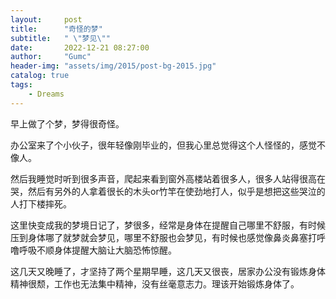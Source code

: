 ```yaml
---
layout:     post
title:      "奇怪的梦"
subtitle:   " \"梦见\""
date:       2022-12-21 08:27:00
author:     "Gumc"
header-img: "assets/img/2015/post-bg-2015.jpg"
catalog: true
tags:
    - Dreams
---
```

早上做了个梦，梦得很奇怪。

办公室来了个小伙子，很年轻像刚毕业的，但我心里总觉得这个人怪怪的，感觉不像人。

然后我睡觉时听到很多声音，爬起来看到窗外高楼站着很多人，很多人站得很高在哭，然后有另外的人拿着很长的木头or竹竿在使劲地打人，似乎是想把这些哭泣的人打下楼摔死。

这里快变成我的梦境日记了，梦很多，经常是身体在提醒自己哪里不舒服，有时候压到身体哪了就梦就会梦见，哪里不舒服也会梦见，有时候也感觉像鼻炎鼻塞打呼噜呼吸不顺身体提醒大脑让大脑恐怖惊醒。

这几天又晚睡了，才坚持了两个星期早睡，这几天又很丧，居家办公没有锻炼身体精神很颓，工作也无法集中精神，没有丝毫意志力。理该开始锻炼身体了。
